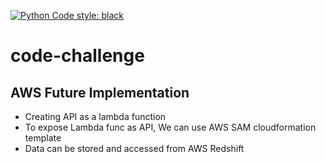 [![Python Code style: black](https://img.shields.io/badge/code%20style-black-000000.svg)](https://github.com/psf/black)

# code-challenge

## AWS Future Implementation

- Creating API as a lambda function
- To expose Lambda func as API, We can use AWS SAM cloudformation template
- Data can be stored and accessed from AWS Redshift
